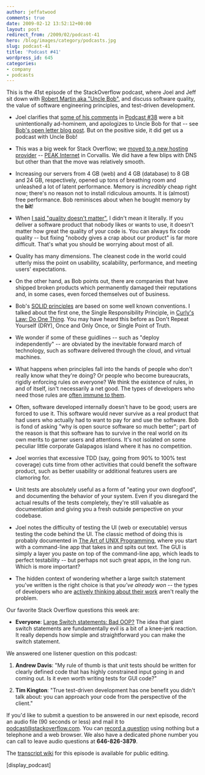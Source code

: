 ```yaml
---
author: jeffatwood
comments: true
date: 2009-02-12 13:52:12+00:00
layout: post
redirect_from: /2009/02/podcast-41
hero: /blog/images/category/podcasts.jpg
slug: podcast-41
title: 'Podcast #41'
wordpress_id: 645
categories:
- company
- podcasts
---
```


This is the 41st episode of the StackOverflow podcast, where Joel and Jeff sit down with [Robert Martin aka "Uncle Bob"](v), and discuss software quality, the value of software engineering principles, and test-driven development.






  * Joel clarifies that [some of his comments](http://www.joelonsoftware.com/items/2009/01/31.html) in [Podcast #38](http://blog.stackoverflow.com/2009/01/podcast-38/) were a bit unintentionally ad-hominem, and apologizes to Uncle Bob for that -- see [Bob's open letter blog post](http://blog.objectmentor.com/articles/2009/02/06/on-open-letter-to-joel-spolsky-and-jeff-atwood). But on the positive side, it did get us a podcast with Uncle Bob!


  * This was a big week for Stack Overflow; we [moved to a new hosting provider](http://blog.stackoverflow.com/2009/02/new-datacenter-migration/) -- [PEAK Internet](http://www.peakinternet.com/business/hosting/info.php) in Corvallis. We did have a few blips with DNS but other than that the move was relatively smooth.


  * Increasing our servers from 4 GB (web) and 4 GB (database) to 8 GB and 24 GB, respectively, opened up tons of breathing room and unleashed a lot of latent performance. Memory is _incredibly_ cheap right now; there's no reason not to install ridiculous amounts. It is (almost) free performance. Bob reminisces about when he bought memory by the **bit**!


  * When [I said "quality doesn't matter"](http://blog.objectmentor.com/articles/2009/01/31/quality-doesnt-matter-that-much-jeff-and-joel), I didn't mean it literally. If you deliver a software product that nobody likes or wants to use, it doesn't matter how great the quality of your code is. You can always fix code quality -- but fixing "nobody gives a crap about our product" is far more difficult. That's what you should be worrying about most of all.  



  * Quality has many dimensions. The cleanest code in the world could utterly miss the point on usability, scalability, performance, and meeting users' expectations.


  * On the other hand, as Bob points out, there are companies that have shipped broken products which permanently damaged their reputations and, in some cases, even forced themselves out of business.


  * Bob's [SOLID principles](http://butunclebob.com/ArticleS.UncleBob.PrinciplesOfOod) are based on some well known conventions. I talked about the first one, the Single Responsibility Principle, in [Curly's Law: Do One Thing](http://www.codinghorror.com/blog/archives/000805.html). You may have heard this before as Don't Repeat Yourself (DRY), Once and Only Once, or Single Point of Truth.


  * We wonder if some of these guidlines -- such as "deploy independently" -- are obviated by the inevitable forward march of technology, such as software delivered through the cloud, and virtual machines.


  * What happens when principles fall into the hands of people who don't really know what they're doing? Or people who become bureaucrats, rigidly enforcing rules on everyone? We think the existence of rules, in and of itself, isn't necessarily a net good. The types of developers who need those rules are [often immune to them](http://www.codinghorror.com/blog/archives/001004.html).


  * Often, software developed internally doesn't have to be good; users are forced to use it. This software would never survive as a real product that had users who actually had to want to pay for and use the software. Bob is fond of asking "why is open source software so much better"; part of the reason is that this software has to survive in the real world on its own merits to garner users and attentions. It's not isolated on some peculiar little corporate Galapagos island where it has no competition.


  * Joel worries that excessive TDD (say, going from 90% to 100% test coverage) cuts time from other activities that could benefit the software product, such as better usability or additional features users are clamoring for.


  * Unit tests are absolutely useful as a form of "eating your own dogfood", and documenting the behavior of your system. Even if you disregard the actual results of the tests completely, they're still valuable as documentation and giving you a fresh outside perspective on your codebase.


  * Joel notes the difficulty of testing the UI (web or executable) versus testing the code behind the UI. The classic method of doing this is probably documented in [The Art of UNIX Programming](http://catb.org/~esr/writings/taoup/html/), where you start with a command-line app that takes in and spits out text. The GUI is simply a layer you paste on top of the command-line app, which leads to perfect testability -- but perhaps not such great apps, in the long run. Which is more important?


  * The hidden context of wondering whether a large switch statement you've written is the right choice is that _you've already won_ -- the types of developers who are [actively thinking about their work](http://www.codinghorror.com/blog/archives/001020.html) aren't really the problem.




Our favorite Stack Overflow questions this week are:






  * **Everyone**: [Large Switch statements: Bad OOP?](http://stackoverflow.com/questions/505454/large-switch-statements-bad-oop) The idea that giant switch statements are fundamentally evil is a bit of a knee-jerk reaction. It really depends how simple and straightforward you can make the switch statement.  





We answered one listener question on this podcast:






  1. **Andrew Davis**: "My rule of thumb is that unit tests should be written for clearly defined code that has highly constrained input going in and coming out. Is it even worth writing tests for GUI code?"


  2. **Tim Kington**: "True test-driven development has one benefit you didn't talk about: you can approach your code from the perspective of the client."





If you'd like to submit a question to be answered in our next episode, record an audio file (90 seconds or less) and mail it to [podcast@stackoverflow.com](mailto:podcast@stackoverflow.com). You can [record a question](http://blog.stackoverflow.com/index.php/2008/05/recording-podcast-questions-using-your-telephone/) using nothing but a telephone and a web browser. We also have a dedicated phone number you can call to leave audio questions at **646-826-3879**.






The [transcript wiki](https://stackoverflow.fogbugz.com/default.asp?W29030) for this episode is available for public editing.






[display_podcast]

